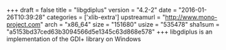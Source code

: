 +++
draft = false
title = "libgdiplus"
version = "4.2-2"
date = "2016-01-26T10:39:28"
categories = ['xlib-extra']
upstreamurl = "http://www.mono-project.com"
arch = "x86_64"
size = "151680"
usize = "535478"
sha1sum = "a5153bd37ced63b3094566d5e1345c63d868e578"
+++
libgdiplus is an implementation of the GDI+ library on Windows